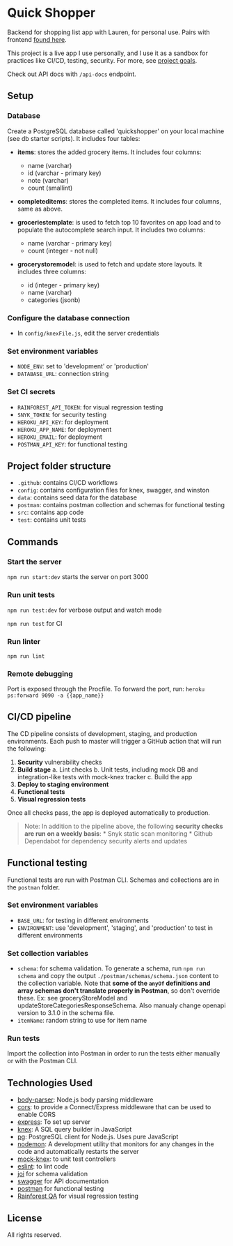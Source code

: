 # Quick Shopper
Backend for shopping list app with Lauren, for personal use. Pairs with frontend [found here](https://github.com/ihouwat/shopping-list-app-live).

This project is a live app I use personally, and I use it as a sandbox for practices like CI/CD, testing, security. For more, see [project goals](./projectGoals.md).

Check out API docs with `/api-docs` endpoint.

## Setup

### Database

Create a PostgreSQL database called 'quickshopper' on your local machine (see db starter scripts). It includes four tables:

* **items**: stores the added grocery items. It includes four columns:

	* name (varchar)
	* id (varchar - primary key)
	* note (varchar)
	* count (smallint)

* **completeditems**: stores the completed items. It includes four columns, same as above.

* **groceriestemplate**: is used to fetch top 10 favorites on app load and to populate the autocomplete search input. It includes two columns:

	* name (varchar - primary key)
	* count (integer - not null)

* **grocerystoremodel**: is used to fetch and update store layouts. It includes three columns:

	* id (integer - primary key)
	* name (varchar)
	* categories (jsonb)

### Configure the database connection

* In `config/knexFile.js`, edit the server credentials

### Set environment variables
* `NODE_ENV`: set to 'development' or 'production'
* `DATABASE_URL`: connection string

### Set CI secrets
* `RAINFOREST_API_TOKEN`: for visual regression testing
* `SNYK_TOKEN`: for security testing
* `HEROKU_API_KEY`: for deployment
* `HEROKU_APP_NAME`: for deployment
* `HEROKU_EMAIL`: for deployment
* `POSTMAN_API_KEY`: for functional testing

## Project folder structure
* `.github`: contains CI/CD workflows
* `config`: contains configuration files for knex, swagger, and winston
* `data`: contains seed data for the database
* `postman`: contains postman collection and schemas for functional testing
* `src`: contains app code
* `test`: contains unit tests

## Commands
### Start the server
`npm run start:dev` starts the server on port 3000

### Run unit tests
`npm run test:dev` for verbose output and watch mode

`npm run test` for CI

### Run linter
`npm run lint`

### Remote debugging
Port is exposed through the Procfile. To forward the port, run:
`heroku ps:forward 9090 -a {{app_name}}`

## CI/CD pipeline
The CD pipeline consists of development, staging, and production environments. Each push to master will trigger a GitHub action that will run the following:
1. **Security** vulnerability checks
2. **Build stage**
	a. Lint checks
	b. Unit tests, including mock DB and integration-like tests with mock-knex tracker
	c. Build the app
3. **Deploy to staging environment**
4. **Functional tests**
5. **Visual regression tests**

Once all checks pass, the app is deployed automatically to production.

> Note: In addition to the pipeline above, the following **security checks are run on a weekly basis**:
	* Snyk static scan monitoring
	* Github Dependabot for dependency security alerts and updates

## Functional testing
Functional tests are run with Postman CLI. Schemas and collections are in the `postman` folder. 
### Set environment variables
* `BASE_URL`: for testing in different environments
* `ENVIRONMENT`: use 'development', 'staging', and 'production' to test in different environments
### Set collection variables
* `schema`: for schema validation. To generate a schema, run `npm run schema` and copy the output `./postman/schemas/schema.json` content to the collection variable. Note that **some of the `anyOf` definitions and array schemas don't translate properly in Postman**, so don't override these. Ex: see groceryStoreModel and updateStoreCategoriesResponseSchema. Also manualy change openapi version to 3.1.0 in the schema file.
* `itemName`: random string to use for item name

### Run tests
Import the collection into Postman in order to run the tests either manually or with the Postman CLI.

## Technologies Used 
* [body-parser](https://www.npmjs.com/package/body-parser): Node.js body parsing middleware
* [cors](https://www.npmjs.com/package/cors): to provide a Connect/Express middleware that can be used to enable CORS
* [express](https://www.npmjs.com/package/express): To set up server
* [knex](https://www.npmjs.com/package/knex): A SQL query builder in JavaScript
* [pg](https://www.npmjs.com/package/pg): PostgreSQL client for Node.js. Uses pure JavaScript
* [nodemon](https://www.npmjs.com/package/nodemon): A development utility that monitors for any changes in the code and automatically restarts the server
* [mock-knex](https://www.npmjs.com/package/mock-knex): to unit test controllers
* [eslint](https://eslint.org/): to lint code
* [joi](https://joi.dev/) for schema validation
* [swagger](https://swagger.io/) for API documentation
* [postman](https://www.postman.com/) for functional testing
* [Rainforest QA](https://www.rainforestqa.com/) for visual regression testing

## License
All rights reserved.